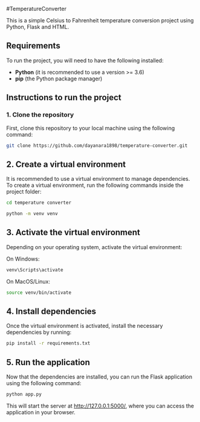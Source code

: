 #TemperatureConverter

This is a simple Celsius to Fahrenheit temperature conversion project using Python, Flask and HTML.

## Requirements

To run the project, you will need to have the following installed:

- **Python** (it is recommended to use a version >= 3.6)
- **pip** (the Python package manager)

## Instructions to run the project

### 1. Clone the repository

First, clone this repository to your local machine using the following command:

```bash
git clone https://github.com/dayanara1898/temperature-converter.git
```
## 2. Create a virtual environment
It is recommended to use a virtual environment to manage dependencies. To create a virtual environment, run the following commands inside the project folder:

```Bash
cd temperature converter
````
```bash
python -m venv venv
```
## 3. Activate the virtual environment
Depending on your operating system, activate the virtual environment:

On Windows:

```Bash
venv\Scripts\activate
```
On MacOS/Linux:

```Bash
source venv/bin/activate
```
## 4. Install dependencies
Once the virtual environment is activated, install the necessary dependencies by running:

```Bash
pip install -r requirements.txt
```
## 5. Run the application
Now that the dependencies are installed, you can run the Flask application using the following command:

```Bash
python app.py
```
This will start the server at http://127.0.0.1:5000/, where you can access the application in your browser.

